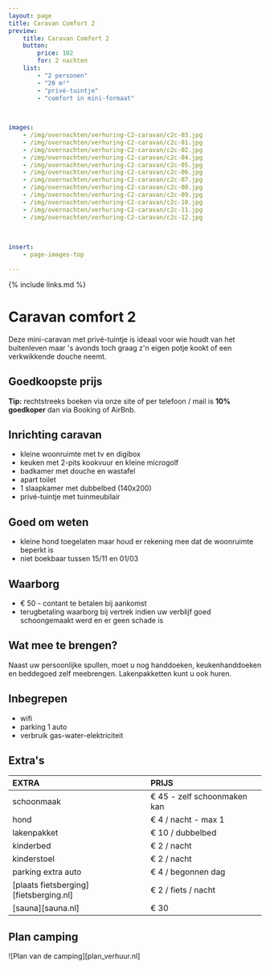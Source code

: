 ```yaml
---
layout: page
title: Caravan Comfort 2 
preview: 
    title: Caravan Comfort 2
    button:
        price: 102
        for: 2 nachten
    list:
        - "2 personen"
        - "20 m²"
        - "privé-tuintje"
        - "comfort in mini-formaat"
        
   

images:
    - /img/overnachten/verhuring-C2-caravan/c2c-03.jpg
    - /img/overnachten/verhuring-C2-caravan/c2c-01.jpg
    - /img/overnachten/verhuring-C2-caravan/c2c-02.jpg
    - /img/overnachten/verhuring-C2-caravan/c2c-04.jpg
    - /img/overnachten/verhuring-C2-caravan/c2c-05.jpg
    - /img/overnachten/verhuring-C2-caravan/c2c-06.jpg
    - /img/overnachten/verhuring-C2-caravan/c2c-07.jpg
    - /img/overnachten/verhuring-C2-caravan/c2c-08.jpg
    - /img/overnachten/verhuring-C2-caravan/c2c-09.jpg
    - /img/overnachten/verhuring-C2-caravan/c2c-10.jpg
    - /img/overnachten/verhuring-C2-caravan/c2c-11.jpg
    - /img/overnachten/verhuring-C2-caravan/c2c-12.jpg
    
    
    
insert:
    - page-images-top

---
```


{% include links.md %}

# Caravan comfort 2 

Deze mini-caravan met privé-tuintje is ideaal voor wie houdt van het buitenleven maar 's avonds toch graag z'n eigen potje kookt of een verkwikkende douche neemt.

## Goedkoopste prijs
**Tip:** rechtstreeks boeken via onze site of per telefoon / mail is **10% goedkoper** dan via Booking of AirBnb.

## Inrichting caravan
- kleine woonruimte met tv en digibox
- keuken met 2-pits kookvuur en kleine microgolf
- badkamer met douche en wastafel 
- apart toilet
- 1 slaapkamer met dubbelbed (140x200)
- privé-tuintje met tuinmeubilair
    
## Goed om weten
- kleine hond toegelaten maar houd er rekening mee dat de woonruimte beperkt is
- niet boekbaar tussen 15/11 en 01/03

## Waarborg
- € 50 - contant te betalen bij aankomst
- terugbetaling waarborg bij vertrek indien uw verblijf goed schoongemaakt werd en er geen schade is

## Wat mee te brengen?
Naast uw persoonlijke spullen, moet u nog handdoeken, keukenhanddoeken en beddegoed zelf meebrengen.
Lakenpakketten kunt u ook huren.

## Inbegrepen
- wifi
- parking 1 auto
- verbruik gas-water-elektriciteit 


## Extra's

EXTRA               | PRIJS 
:-------------------|:-----------|
schoonmaak          | € 45 - zelf schoonmaken kan
hond                | € 4 / nacht - max 1
lakenpakket         | € 10 / dubbelbed
kinderbed           | € 2 / nacht
kinderstoel         | € 2 / nacht
parking extra auto  | € 4 / begonnen dag
[plaats fietsberging][fietsberging.nl]| € 2 / fiets / nacht
[sauna][sauna.nl]   | € 30


## Plan camping

![Plan van de camping][plan_verhuur.nl]